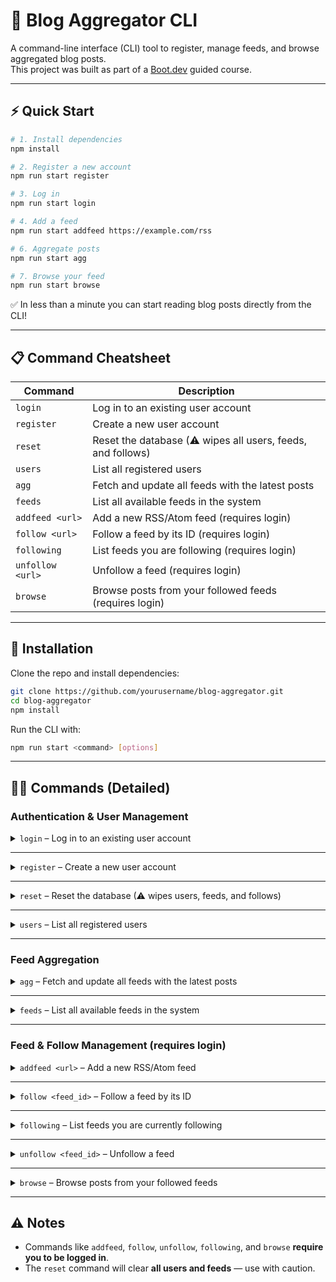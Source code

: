 # 📖 Blog Aggregator CLI

A command-line interface (CLI) tool to register, manage feeds, and browse aggregated blog posts.  
This project was built as part of a [Boot.dev](https://boot.dev) guided course.  

---

## ⚡ Quick Start

```bash
# 1. Install dependencies
npm install

# 2. Register a new account
npm run start register

# 3. Log in
npm run start login

# 4. Add a feed
npm run start addfeed https://example.com/rss

# 6. Aggregate posts
npm run start agg

# 7. Browse your feed
npm run start browse
```

✅ In less than a minute you can start reading blog posts directly from the CLI!  

---

## 📋 Command Cheatsheet

| Command       | Description |
|---------------|-------------|
| `login`       | Log in to an existing user account |
| `register`    | Create a new user account |
| `reset`       | Reset the database (⚠ wipes all users, feeds, and follows) |
| `users`       | List all registered users |
| `agg`         | Fetch and update all feeds with the latest posts |
| `feeds`       | List all available feeds in the system |
| `addfeed <url>` | Add a new RSS/Atom feed (requires login) |
| `follow <url>` | Follow a feed by its ID (requires login) |
| `following`   | List feeds you are following (requires login) |
| `unfollow <url>` | Unfollow a feed (requires login) |
| `browse`      | Browse posts from your followed feeds (requires login) |

---

## 🚀 Installation

Clone the repo and install dependencies:

```bash
git clone https://github.com/yourusername/blog-aggregator.git
cd blog-aggregator
npm install
```

Run the CLI with:

```bash
npm run start <command> [options]
```

---

## 🧑‍💻 Commands (Detailed)

### Authentication & User Management

<details>
<summary><code>login</code> – Log in to an existing user account</summary>

```bash
npm run start login
```
</details>

---

<details>
<summary><code>register</code> – Create a new user account</summary>

```bash
npm run start register
```
</details>

---

<details>
<summary><code>reset</code> – Reset the database (⚠ wipes users, feeds, and follows)</summary>

```bash
npm run start reset
```
</details>

---

<details>
<summary><code>users</code> – List all registered users</summary>

```bash
npm run start users
```
</details>

---

### Feed Aggregation

<details>
<summary><code>agg</code> – Fetch and update all feeds with the latest posts</summary>

```bash
npm run start agg
```
</details>

---

<details>
<summary><code>feeds</code> – List all available feeds in the system</summary>

```bash
npm run start feeds
```
</details>

---

### Feed & Follow Management (requires login)

<details>
<summary><code>addfeed &lt;url&gt;</code> – Add a new RSS/Atom feed</summary>

```bash
npm run start addfeed <url>
```
</details>

---

<details>
<summary><code>follow &lt;feed_id&gt;</code> – Follow a feed by its ID</summary>

```bash
npm run start follow <url>
```
</details>

---

<details>
<summary><code>following</code> – List feeds you are currently following</summary>

```bash
npm run start following
```
</details>

---

<details>
<summary><code>unfollow &lt;feed_id&gt;</code> – Unfollow a feed</summary>

```bash
npm run start unfollow <url>
```
</details>

---

<details>
<summary><code>browse</code> – Browse posts from your followed feeds</summary>

```bash
npm run start browse
```
</details>

---

## ⚠️ Notes
- Commands like `addfeed`, `follow`, `unfollow`, `following`, and `browse` **require you to be logged in**.  
- The `reset` command will clear **all users and feeds** — use with caution.  
